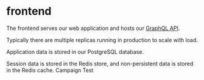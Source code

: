 # frontend

The frontend serves our web application and hosts our [GraphQL API](../../doc/api/graphql/index.md).

Typically there are multiple replicas running in production to scale with load.

Application data is stored in our PostgreSQL database.

Session data is stored in the Redis store, and non-persistent data is stored in the Redis cache.
Campaign Test
